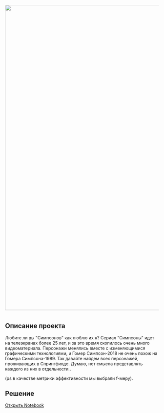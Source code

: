 <div id="header" align="center">
  <img src="https://http2.mlstatic.com/painel-tecido-sublimado-personagens-os-simpsons-30m-x-25m-D_NQ_NP_652113-MLB28082283185_092018-F.jpg" width="1000"/> 
</div>
 

# 
## Описание проекта

Любите ли вы "Симпсонов" как люблю их я? Сериал "Симпсоны" идет на телеэкранах более 25 лет, и за это время скопилось очень много видеоматериала. Персонажи менялись вместе с изменяющимися графическими технологиями, и Гомер Симпсон-2018 не очень похож на Гомера Симпсона-1989. Так давайте найдем всех персонажей, проживающих в Спрингфилде. Думаю, нет смысла представлять каждого из них в отдельности.. 

(ps в качестве метрики эффективности мы выбрали f-меру).



## Решение
[Открыть Notebook](./catboost-or-keras-which-is-better.ipynb)
